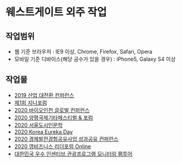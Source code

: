 # 웨스트게이트 외주 작업

## 작업범위

- 웹 기준 브라우저 : IE9 이상, Chrome, Firefox, Safari, Opera
- 모바일 기준 디바이스(해당 공수가 있을 경우) : iPhone5, Galaxy S4 이상

## 작업물

- [2019 산업 대전환 컨퍼런스](https://purymaster.github.io/westgate/ai_industries)
- [제1회 지니포럼](https://purymaster.github.io/westgate/genie_forum)
- [2020 바이오인천 글로벌 컨퍼런스](https://purymaster.github.io/westgate/bigc2020)
- [2020 양평국제기타페스티벌 & 포럼](https://purymaster.github.io/westgate/guitar_forum)
- [2020 서울도시인문학](https://purymaster.github.io/westgate/seoul_institute)
- [2020 Korea Eureka Day](https://purymaster.github.io/westgate/eureka)
- [2020 경제발전경험공유사업 성과공유 컨퍼런스](https://purymaster.github.io/westgate/ksp2020)
- [2020 영비즈니스 리더포럼 Online](https://purymaster.github.io/westgate/yblf2020)
- [대한민국 우수 인센티브 관광프로그램 모니터링 팸투어](https://purymaster.github.io/westgate/keitp)
